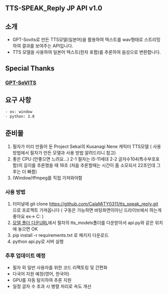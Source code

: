 ## TTS-SPEAK_Reply JP API v1.0

## 소개 
- GPT-Sovits로 만든 TTS모델(일본어)을 활용하여 텍스트를 wav형태로 스트리밍하여 결과를 보여주는 API입니다. 
- TTS 모델을 사용하여 일본어 텍스트(한자 포함)를 추론하여 음성으로 변환합니다.

## Special Thanks
### [GPT-SoVITS](https://github.com/RVC-Boss/GPT-SoVITS?tab=MIT-1-ov-file)

## 요구 사항
```bash
- os: window
- python: 3.8
```

## 준비물
1. 필자가 미리 만들어 둔 Project Sekai의 Kusanagi Nene 캐릭터 TTS모델 ( 사용 방법에서 필자가 만든 모델과 사용 방법 알려드리니 참고)
2. 좋은 CPU (안좋으면 느려요...)
    2-1 필자는 i5-11세대
    2-2 글자수104(특수부호포함)의 길이를 추론했을 때 16초 (처음 추론할때는 시간이 좀 소모되서 22초인데 그 후는 더 빠름)
3. (Window)ffmpeg를 직접 가져와야함

### 사용 방법
1. 터미널에 git clone https://github.com/CalaMiTY0311/tts_speak_reply.git 으로 프로젝트 가져옵니다 ( 구동은 가능하면 바탕화면이아닌 드라이브에서 하는게 좋아요 ex-> C: )
2. [모델 폴더 다운URL](https://drive.google.com/drive/folders/1Wo7fvbUPaI-DoRUZaMEfcjGvNg7WKz-z?usp=drive_link)에서 필자의 tts_models폴더를 다운받아서 api.py와 같은 위치에 놓으면 OK
3. pip install -r requirements.txt 로 패키지 다운로드
4. python api.py로 서버 실행

### 추후 업데이트 예정
- 필자 외 일반 사용자를 위한 코드 리팩토링 및 간편화
- 다국어 지원 예정(영어, 한국어)
- GPU를 자동 탐지하여 추론 지원
- 일정 글자 수 초과 시 병렬 처리로 속도 개선